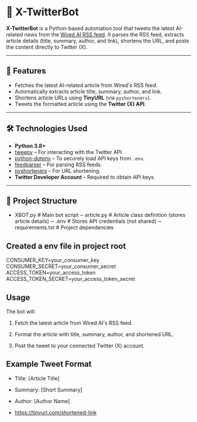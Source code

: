 # 🤖 X-TwitterBot

**X-TwitterBot** is a Python-based automation tool that tweets the latest AI-related news from the [Wired AI RSS feed](https://www.wired.com/feed/tag/ai/latest/rss). It parses the RSS feed, extracts article details (title, summary, author, and link), shortens the URL, and posts the content directly to Twitter (X).

---

## 📌 Features
- Fetches the latest AI-related article from Wired's RSS feed.
- Automatically extracts article title, summary, author, and link.
- Shortens article URLs using **TinyURL** (via `pyshorteners`).
- Tweets the formatted article using the **Twitter (X) API**.

---

## 🛠️ Technologies Used
- **Python 3.8+**
- [tweepy](https://www.tweepy.org/) – For interacting with the Twitter API.
- [python-dotenv](https://pypi.org/project/python-dotenv/) – To securely load API keys from `.env`.
- [feedparser](https://pypi.org/project/feedparser/) – For parsing RSS feeds.
- [pyshorteners](https://pypi.org/project/pyshorteners/) – For URL shortening.
- **Twitter Developer Account** – Required to obtain API keys.

---

## 📂 Project Structure

- XBOT.py # Main bot script
 ─ article.py # Article class definition (stores article details)
 ─ .env # Stores API credentials (not shared)
 ─ requirements.txt # Project dependencies

## Created a env file in project root
CONSUMER_KEY=your_consumer_key
CONSUMER_SECRET=your_consumer_secret
ACCESS_TOKEN=your_access_token
ACCESS_TOKEN_SECRET=your_access_token_secret

## Usage 
The bot will:

1. Fetch the latest article from Wired AI's RSS feed.

2. Format the article with title, summary, author, and shortened URL.

3. Post the tweet to your connected Twitter (X) account.

## Example Tweet Format
- Title: [Article Title]
- Summary: [Short Summary]
- Author: [Author Name]

 - https://tinyurl.com/shortened-link

